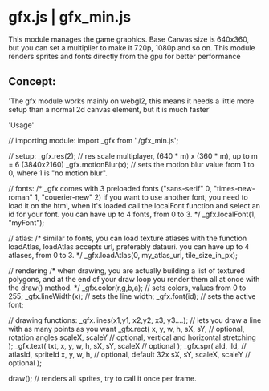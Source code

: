 # gfx.js | gfx_min.js

This module manages the game graphics.
Base Canvas size is 640x360, but you can set a multiplier to make it 720p, 1080p and so on.
This module renders sprites and fonts directly from the gpu for better performance

## Concept:

'The gfx module works mainly on webgl2, this means it needs a little more setup than a normal 2d canvas element, but it is much faster'


'Usage'

// importing module:
import _gfx from './gfx_min.js';

// setup:
_gfx.res(2);        // res scale multiplayer, (640 * m) x (360 * m), up to m = 6 (3840x2160)
_gfx.motionBlur(x); // sets the motion blur value from 1 to 0, where 1 is "no motion blur".


// fonts:
/*
  _gfx comes with 3 preloaded fonts ("sans-serif" 0, "times-new-roman" 1, "couerier-new" 2)
  if you want to use another font,
  you need to load it on the html,
  when it's loaded call the localFont function and select an id for your font.
  you can have up to 4 fonts, from 0 to 3.
*/
_gfx.localFont(1, "myFont");


// atlas:
/*
  similar to fonts, you can load texture atlases with the function loadAtlas,
  loadAtlas accepts url, preferably datauri.
  you can have up to 4 atlases, from 0 to 3.
*/
_gfx.loadAtlas(0, my_atlas_url, tile_size_in_px);


// rendering
/*
  when drawing, you are actually building a list of textured polygons, 
  and at the end of your draw loop you render them all at once with the draw() method.
*/
_gfx.color(r,g,b,a);    // sets colors, values from 0 to 255;
_gfx.lineWidth(x);      // sets the line width;
_gfx.font(id);          // sets the active font;


// drawing functions:
_gfx.lines(x1,y1, x2,y2, x3, y3....);   // lets you draw a line with as many points as you want
_gfx.rect(
  x, y, w, h,
  sX, sY,         // optional, rotation angles
  scaleX, scaleY  // optional, vertical and horizontal stretching
);
_gfx.text(
  txt, x, y,
  w, h, sX, sY, scaleX  // optional
);
_gfx.spr(
  aId, iId,               // atlasId, spriteId
  x, y,
  w, h,                   // optional, default 32x
  sX, sY, scaleX, scaleY  // optional
);

draw();                   // renders all sprites, try to call it once per frame.

